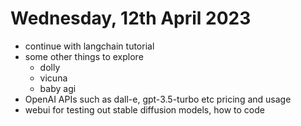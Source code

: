 # Wednesday, 12th April 2023

- continue with langchain tutorial
- some other things to explore
	- dolly
	- vicuna
	- baby agi
- OpenAI APIs such as dall-e, gpt-3.5-turbo etc pricing and usage
- webui for testing out stable diffusion models, how to code
